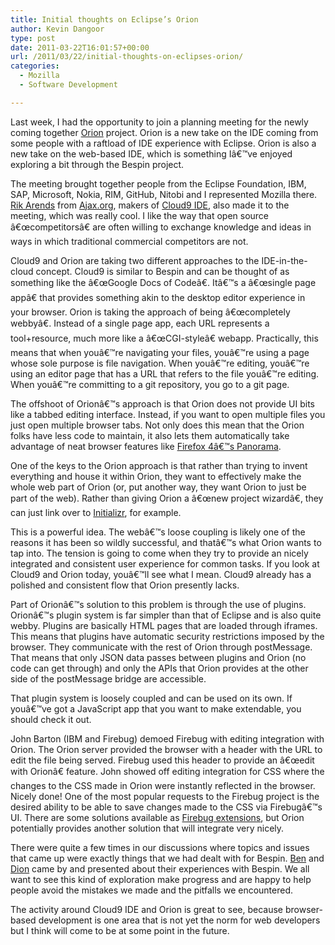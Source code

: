 ```yaml
---
title: Initial thoughts on Eclipse’s Orion
author: Kevin Dangoor
type: post
date: 2011-03-22T16:01:57+00:00
url: /2011/03/22/initial-thoughts-on-eclipses-orion/
categories:
  - Mozilla
  - Software Development

---
```

Last week, I had the opportunity to join a planning meeting for the newly coming together [Orion][1] project. Orion is a new take on the IDE coming from some people with a raftload of IDE experience with Eclipse. Orion is also a new take on the web-based IDE, which is something Iâ€™ve enjoyed exploring a bit through the Bespin project.

The meeting brought together people from the Eclipse Foundation, IBM, SAP, Microsoft, Nokia, RIM, GitHub, Nitobi and I represented Mozilla there. [Rik Arends][2] from [Ajax.org][3], makers of [Cloud9 IDE][4], also made it to the meeting, which was really cool. I like the way that open source â€œcompetitorsâ€ are often willing to exchange knowledge and ideas in ways in which traditional commercial competitors are not.

Cloud9 and Orion are taking two different approaches to the IDE-in-the-cloud concept. Cloud9 is similar to Bespin and can be thought of as something like the â€œGoogle Docs of Codeâ€. Itâ€™s a â€œsingle page appâ€ that provides something akin to the desktop editor experience in your browser. Orion is taking the approach of being â€œcompletely webbyâ€. Instead of a single page app, each URL represents a tool+resource, much more like a â€œCGI-styleâ€ webapp. Practically, this means that when youâ€™re navigating your files, youâ€™re using a page whose sole purpose is file navigation. When youâ€™re editing, youâ€™re using an editor page that has a URL that refers to the file youâ€™re editing. When youâ€™re committing to a git repository, you go to a git page.

The offshoot of Orionâ€™s approach is that Orion does not provide UI bits like a tabbed editing interface. Instead, if you want to open multiple files you just open multiple browser tabs. Not only does this mean that the Orion folks have less code to maintain, it also lets them automatically take advantage of neat browser features like [Firefox 4â€™s Panorama][5].

One of the keys to the Orion approach is that rather than trying to invent everything and house it within Orion, they want to effectively make the whole web part of Orion (or, put another way, they want Orion to just be part of the web). Rather than giving Orion a â€œnew project wizardâ€, they can just link over to [Initializr][6], for example.

This is a powerful idea. The webâ€™s loose coupling is likely one of the reasons it has been so wildly successful, and thatâ€™s what Orion wants to tap into. The tension is going to come when they try to provide an nicely integrated and consistent user experience for common tasks. If you look at Cloud9 and Orion today, youâ€™ll see what I mean. Cloud9 already has a polished and consistent flow that Orion presently lacks.

Part of Orionâ€™s solution to this problem is through the use of plugins. Orionâ€™s plugin system is far simpler than that of Eclipse and is also quite webby. Plugins are basically HTML pages that are loaded through iframes. This means that plugins have automatic security restrictions imposed by the browser. They communicate with the rest of Orion through postMessage. That means that only JSON data passes between plugins and Orion (no code can get through) and only the APIs that Orion provides at the other side of the postMessage bridge are accessible.

That plugin system is loosely coupled and can be used on its own. If youâ€™ve got a JavaScript app that you want to make extendable, you should check it out.

John Barton (IBM and Firebug) demoed Firebug with editing integration with Orion. The Orion server provided the browser with a header with the URL to edit the file being served. Firebug used this header to provide an â€œedit with Orionâ€ feature. John showed off editing integration for CSS where the changes to the CSS made in Orion were instantly reflected in the browser. Nicely done! One of the most popular requests to the Firebug project is the desired ability to be able to save changes made to the CSS via Firebugâ€™s UI. There are some solutions available as [Firebug extensions][7], but Orion potentially provides another solution that will integrate very nicely.

There were quite a few times in our discussions where topics and issues that came up were exactly things that we had dealt with for Bespin. [Ben][8] and [Dion][9] came by and presented about their experiences with Bespin. We all want to see this kind of exploration make progress and are happy to help people avoid the mistakes we made and the pitfalls we encountered.

The activity around Cloud9 IDE and Orion is great to see, because browser-based development is one area that is not yet the norm for web developers but I think will come to be at some point in the future.

 [1]: http://wiki.eclipse.org/Orion
 [2]: http://twitter.com/#!/rikarends
 [3]: http://ajax.org/
 [4]: http://c9.io/
 [5]: http://support.mozilla.com/en-US/kb/what-are-tab-groups?redirectlocale=en-US&redirectslug=what-panorama
 [6]: http://initializr.com/
 [7]: http://getfirebug.com/wiki/index.php/Firebug_Extensions
 [8]: http://benzilla.galbraiths.org/
 [9]: http://almaer.com/blog/